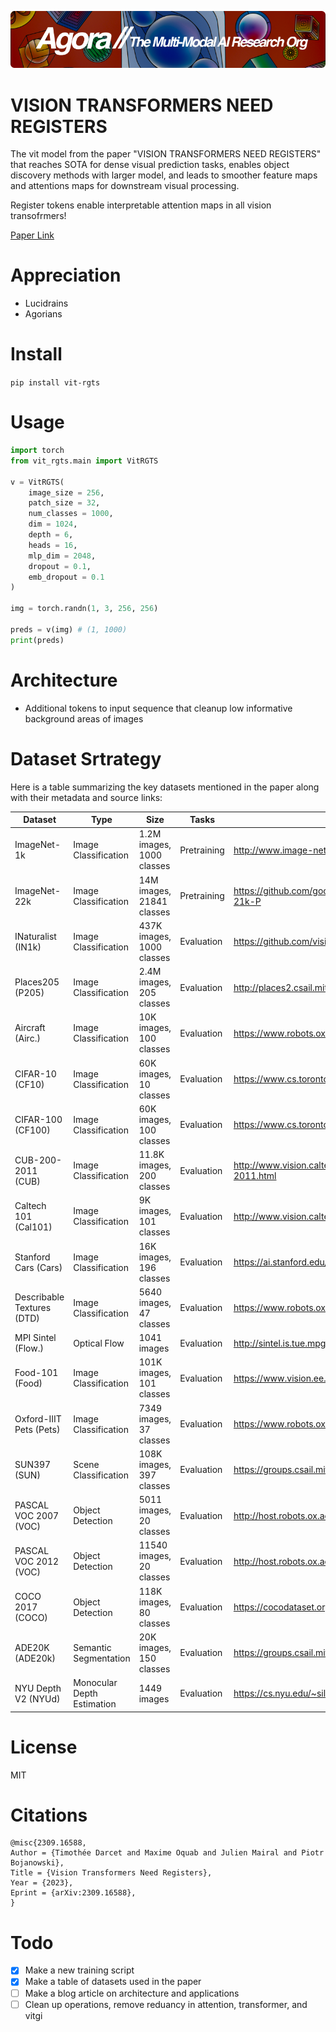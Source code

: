 [![Multi-Modality](agorabanner.png)](https://discord.gg/qUtxnK2NMf)

# VISION TRANSFORMERS NEED REGISTERS
The vit model from the paper "VISION TRANSFORMERS NEED REGISTERS" that reaches SOTA for dense
visual prediction tasks, enables object discovery methods with larger model, and leads to smoother feature maps and attentions maps for downstream visual processing.

Register tokens enable interpretable attention maps in all vision transofrmers!



[Paper Link](https://arxiv.org/pdf/2309.16588.pdf)

# Appreciation
* Lucidrains
* Agorians

# Install
`pip install vit-rgts`

# Usage
```python
import torch
from vit_rgts.main import VitRGTS

v = VitRGTS(
    image_size = 256,
    patch_size = 32,
    num_classes = 1000,
    dim = 1024,
    depth = 6,
    heads = 16,
    mlp_dim = 2048,
    dropout = 0.1,
    emb_dropout = 0.1
)

img = torch.randn(1, 3, 256, 256)

preds = v(img) # (1, 1000)
print(preds)
```

# Architecture
- Additional tokens to input sequence that cleanup low informative background areas of images

# Dataset Srtrategy
Here is a table summarizing the key datasets mentioned in the paper along with their metadata and source links:

| Dataset | Type | Size | Tasks | Source |
|-|-|-|-|-|  
| ImageNet-1k | Image Classification | 1.2M images, 1000 classes | Pretraining | http://www.image-net.org/ |
| ImageNet-22k | Image Classification | 14M images, 21841 classes | Pretraining | https://github.com/google-research-datasets/ImageNet-21k-P |
| INaturalist (IN1k) | Image Classification | 437K images, 1000 classes | Evaluation | https://github.com/visipedia/inat_comp/tree/master/2018 |  
| Places205 (P205) | Image Classification | 2.4M images, 205 classes | Evaluation | http://places2.csail.mit.edu/index.html |
| Aircraft (Airc.) | Image Classification | 10K images, 100 classes | Evaluation | https://www.robots.ox.ac.uk/~vgg/data/fgvc-aircraft/ |
| CIFAR-10 (CF10) | Image Classification | 60K images, 10 classes | Evaluation | https://www.cs.toronto.edu/~kriz/cifar.html |  
| CIFAR-100 (CF100) | Image Classification | 60K images, 100 classes | Evaluation | https://www.cs.toronto.edu/~kriz/cifar.html |
| CUB-200-2011 (CUB) | Image Classification | 11.8K images, 200 classes | Evaluation | http://www.vision.caltech.edu/visipedia/CUB-200-2011.html |
| Caltech 101 (Cal101) | Image Classification | 9K images, 101 classes | Evaluation | http://www.vision.caltech.edu/Image_Datasets/Caltech101/ |
| Stanford Cars (Cars) | Image Classification | 16K images, 196 classes | Evaluation | https://ai.stanford.edu/~jkrause/cars/car_dataset.html | 
| Describable Textures (DTD) | Image Classification | 5640 images, 47 classes | Evaluation | https://www.robots.ox.ac.uk/~vgg/data/dtd/index.html |
| MPI Sintel (Flow.) | Optical Flow | 1041 images | Evaluation | http://sintel.is.tue.mpg.de/ |
| Food-101 (Food) | Image Classification | 101K images, 101 classes | Evaluation | https://www.vision.ee.ethz.ch/datasets_extra/food-101/ |  
| Oxford-IIIT Pets (Pets) | Image Classification | 7349 images, 37 classes | Evaluation | https://www.robots.ox.ac.uk/~vgg/data/pets/ |
| SUN397 (SUN) | Scene Classification | 108K images, 397 classes | Evaluation | https://groups.csail.mit.edu/vision/SUN/ |
| PASCAL VOC 2007 (VOC) | Object Detection | 5011 images, 20 classes | Evaluation | http://host.robots.ox.ac.uk/pascal/VOC/voc2007/ |
| PASCAL VOC 2012 (VOC) | Object Detection | 11540 images, 20 classes | Evaluation | http://host.robots.ox.ac.uk/pascal/VOC/voc2012/ |
| COCO 2017 (COCO) | Object Detection | 118K images, 80 classes | Evaluation | https://cocodataset.org/#home |
| ADE20K (ADE20k) | Semantic Segmentation | 20K images, 150 classes | Evaluation | https://groups.csail.mit.edu/vision/datasets/ADE20K/ |
| NYU Depth V2 (NYUd) | Monocular Depth Estimation | 1449 images | Evaluation | https://cs.nyu.edu/~silberman/datasets/nyu_depth_v2.html |

# License
MIT

# Citations

```
@misc{2309.16588,
Author = {Timothée Darcet and Maxime Oquab and Julien Mairal and Piotr Bojanowski},
Title = {Vision Transformers Need Registers},
Year = {2023},
Eprint = {arXiv:2309.16588},
}
```


# Todo
- [x] Make a new training script
- [x] Make a table of datasets used in the paper
- [ ] Make a blog article on architecture and applications
- [ ] Clean up operations, remove reduancy in attention, transformer, and vitgi